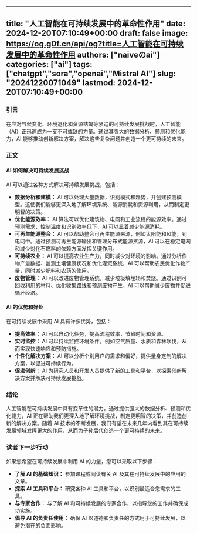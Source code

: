
---
title: "人工智能在可持续发展中的革命性作用"
date: 2024-12-20T07:10:49+00:00
draft: false
image: https://og.g0f.cn/api/og?title=人工智能在可持续发展中的革命性作用
authors: ["naiveのai"]
categories: ["ai"]
tags: ["chatgpt","sora","openai","Mistral AI"]
slug: "20241220071049"
lastmod: 2024-12-20T07:10:49+00:00
---
### 引言

在应对气候变化、环境退化和资源枯竭等紧迫的可持续发展挑战时，人工智能（AI）正迅速成为一支不可或缺的力量。通过其强大的数据分析、预测和优化能力，AI 能够推动创新解决方案，解决这些复杂问题并创造一个更可持续的未来。

### 正文

#### AI 如何解决可持续发展挑战

AI 可以通过各种方式解决可持续发展挑战，包括：

- **数据分析和建模：** AI 可以处理大量数据，识别模式和趋势，并创建预测模型。这使我们能够更深入地了解环境系统、能源消耗和资源利用，从而制定更明智的决策。
- **优化能源效率：** AI 算法可以优化建筑物、电网和工业流程的能源效率。通过预测需求、控制温度和识别效率低下，AI 可以显着减少能源消耗。
- **可再生能源整合：** AI 可以帮助整合可再生能源来源，例如太阳能和风能，到电网中。通过预测可再生能源输出和管理分布式能源资源，AI 可以在稳定电网和减少对化石燃料的依赖方面发挥关键作用。
- **可持续农业：** AI 可以提高农业生产力，同时减少对环境的影响。通过分析作物产量数据、监测土壤健康状况和优化灌溉系统，AI 可以帮助农民优化作物产量，同时减少肥料和农药的使用。
- **废物管理：** AI 可以改进废物管理系统，减少垃圾填埋场和焚烧。通过识别可回收利用的材料、优化收集路线和预测废物产生，AI 可以帮助减少废物并促进循环经济。

#### AI 的优势和好处

在可持续发展中采用 AI 具有许多优势，包括：

- **提高效率：** AI 可以自动化任务，提高流程效率，节省时间和资源。
- **实时监控：** AI 可以持续监控环境条件，例如空气质量、水质和森林砍伐，从而实现快速响应和预防措施。
- **个性化解决方案：** AI 可以分析个别用户的需求和偏好，提供量身定制的解决方案，以促进可持续行为。
- **促进创新：** AI 为研究人员和开发人员提供了新的工具和平台，以探索创新解决方案并解决可持续发展挑战。

### 结论

人工智能在可持续发展中具有变革性的潜力。通过提供强大的数据分析、预测和优化能力，AI 正在帮助我们更深入地了解环境挑战，制定更明智的决策，并创造创新的解决方案。随着 AI 技术的不断发展，我们有望在未来几年内看到其在可持续发展领域发挥更大的作用，从而为子孙后代创造一个更可持续的未来。

### 读者下一步行动

如果您希望在可持续发展中利用 AI 的力量，您可以采取以下步骤：

- **了解 AI 的基础知识：** 参加课程或阅读有关 AI 及其在可持续发展中的应用的文章。
- **探索 AI 工具和平台：** 研究各种 AI 工具和平台，以识别最适合您需求的工具。
- **与专家合作：** 与了解 AI 和可持续发展的专家合作，以指导您的工作并确保成功实施。
- **倡导 AI 的负责任使用：** 确保 AI 以道德和负责任的方式用于可持续发展，以避免潜在的负面影响。